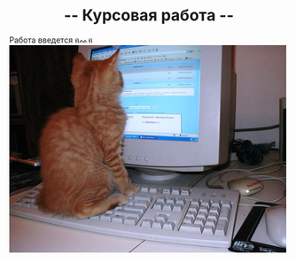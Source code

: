 <h1 align="center">-- Курсовая работа --</h1>
Работа введется ฅᨐฅ
<img src="./e44e7acs-960.jpg" alt="эт я" width="500"/>
